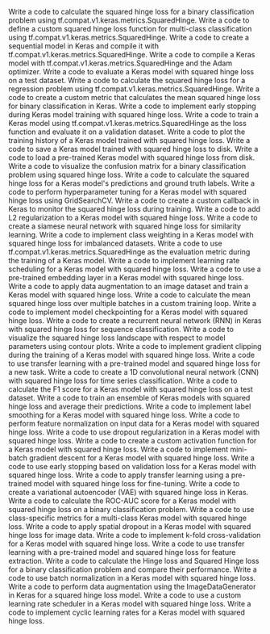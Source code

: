 Write a code to calculate the squared hinge loss for a binary classification problem using tf.compat.v1.keras.metrics.SquaredHinge.
Write a code to define a custom squared hinge loss function for multi-class classification using tf.compat.v1.keras.metrics.SquaredHinge.
Write a code to create a sequential model in Keras and compile it with tf.compat.v1.keras.metrics.SquaredHinge.
Write a code to compile a Keras model with tf.compat.v1.keras.metrics.SquaredHinge and the Adam optimizer.
Write a code to evaluate a Keras model with squared hinge loss on a test dataset.
Write a code to calculate the squared hinge loss for a regression problem using tf.compat.v1.keras.metrics.SquaredHinge.
Write a code to create a custom metric that calculates the mean squared hinge loss for binary classification in Keras.
Write a code to implement early stopping during Keras model training with squared hinge loss.
Write a code to train a Keras model using tf.compat.v1.keras.metrics.SquaredHinge as the loss function and evaluate it on a validation dataset.
Write a code to plot the training history of a Keras model trained with squared hinge loss.
Write a code to save a Keras model trained with squared hinge loss to disk.
Write a code to load a pre-trained Keras model with squared hinge loss from disk.
Write a code to visualize the confusion matrix for a binary classification problem using squared hinge loss.
Write a code to calculate the squared hinge loss for a Keras model's predictions and ground truth labels.
Write a code to perform hyperparameter tuning for a Keras model with squared hinge loss using GridSearchCV.
Write a code to create a custom callback in Keras to monitor the squared hinge loss during training.
Write a code to add L2 regularization to a Keras model with squared hinge loss.
Write a code to create a siamese neural network with squared hinge loss for similarity learning.
Write a code to implement class weighting in a Keras model with squared hinge loss for imbalanced datasets.
Write a code to use tf.compat.v1.keras.metrics.SquaredHinge as the evaluation metric during the training of a Keras model.
Write a code to implement learning rate scheduling for a Keras model with squared hinge loss.
Write a code to use a pre-trained embedding layer in a Keras model with squared hinge loss.
Write a code to apply data augmentation to an image dataset and train a Keras model with squared hinge loss.
Write a code to calculate the mean squared hinge loss over multiple batches in a custom training loop.
Write a code to implement model checkpointing for a Keras model with squared hinge loss.
Write a code to create a recurrent neural network (RNN) in Keras with squared hinge loss for sequence classification.
Write a code to visualize the squared hinge loss landscape with respect to model parameters using contour plots.
Write a code to implement gradient clipping during the training of a Keras model with squared hinge loss.
Write a code to use transfer learning with a pre-trained model and squared hinge loss for a new task.
Write a code to create a 1D convolutional neural network (CNN) with squared hinge loss for time series classification.
Write a code to calculate the F1 score for a Keras model with squared hinge loss on a test dataset.
Write a code to train an ensemble of Keras models with squared hinge loss and average their predictions.
Write a code to implement label smoothing for a Keras model with squared hinge loss.
Write a code to perform feature normalization on input data for a Keras model with squared hinge loss.
Write a code to use dropout regularization in a Keras model with squared hinge loss.
Write a code to create a custom activation function for a Keras model with squared hinge loss.
Write a code to implement mini-batch gradient descent for a Keras model with squared hinge loss.
Write a code to use early stopping based on validation loss for a Keras model with squared hinge loss.
Write a code to apply transfer learning using a pre-trained model with squared hinge loss for fine-tuning.
Write a code to create a variational autoencoder (VAE) with squared hinge loss in Keras.
Write a code to calculate the ROC-AUC score for a Keras model with squared hinge loss on a binary classification problem.
Write a code to use class-specific metrics for a multi-class Keras model with squared hinge loss.
Write a code to apply spatial dropout in a Keras model with squared hinge loss for image data.
Write a code to implement k-fold cross-validation for a Keras model with squared hinge loss.
Write a code to use transfer learning with a pre-trained model and squared hinge loss for feature extraction.
Write a code to calculate the Hinge loss and Squared Hinge loss for a binary classification problem and compare their performance.
Write a code to use batch normalization in a Keras model with squared hinge loss.
Write a code to perform data augmentation using the ImageDataGenerator in Keras for a squared hinge loss model.
Write a code to use a custom learning rate scheduler in a Keras model with squared hinge loss.
Write a code to implement cyclic learning rates for a Keras model with squared hinge loss.
